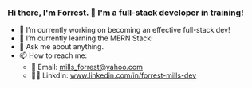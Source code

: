 ### Hi there, I'm Forrest. 👋  I'm a full-stack developer in training!


- 🔭 I’m currently working on becoming an effective full-stack dev!
- 🧠 I’m currently learning the MERN Stack!
- 💬 Ask me about anything.
- 📫 How to reach me: 
    - 📧 Email: <a href="mailto:mills_forrest@yahoo.com">mills_forrest@yahoo.com</a>
    - 👨‍💼 LinkdIn: www.linkedin.com/in/forrest-mills-dev

